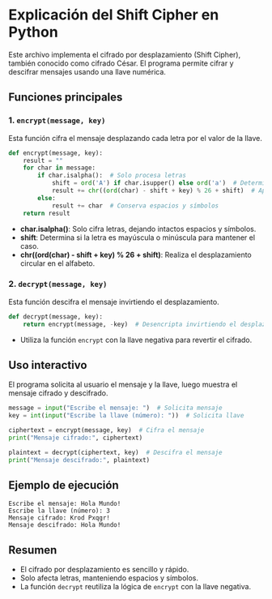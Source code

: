 # Explicación del Shift Cipher en Python

Este archivo implementa el cifrado por desplazamiento (Shift Cipher), también conocido como cifrado César. El programa permite cifrar y descifrar mensajes usando una llave numérica.

## Funciones principales

### 1. `encrypt(message, key)`

Esta función cifra el mensaje desplazando cada letra por el valor de la llave.

```python
def encrypt(message, key):
    result = ""
    for char in message:
        if char.isalpha():  # Solo procesa letras
            shift = ord('A') if char.isupper() else ord('a')  # Determina base según mayúscula/minúscula
            result += chr((ord(char) - shift + key) % 26 + shift)  # Aplica el desplazamiento
        else:
            result += char  # Conserva espacios y símbolos
    return result
```

- **char.isalpha()**: Solo cifra letras, dejando intactos espacios y símbolos.
- **shift**: Determina si la letra es mayúscula o minúscula para mantener el caso.
- **chr((ord(char) - shift + key) % 26 + shift)**: Realiza el desplazamiento circular en el alfabeto.

### 2. `decrypt(message, key)`

Esta función descifra el mensaje invirtiendo el desplazamiento.

```python
def decrypt(message, key):
    return encrypt(message, -key)  # Desencripta invirtiendo el desplazamiento
```

- Utiliza la función `encrypt` con la llave negativa para revertir el cifrado.

## Uso interactivo

El programa solicita al usuario el mensaje y la llave, luego muestra el mensaje cifrado y descifrado.

```python
message = input("Escribe el mensaje: ")  # Solicita mensaje
key = int(input("Escribe la llave (número): "))  # Solicita llave

ciphertext = encrypt(message, key)  # Cifra el mensaje
print("Mensaje cifrado:", ciphertext)

plaintext = decrypt(ciphertext, key)  # Descifra el mensaje
print("Mensaje descifrado:", plaintext)
```

## Ejemplo de ejecución

```
Escribe el mensaje: Hola Mundo!
Escribe la llave (número): 3
Mensaje cifrado: Krod Pxqgr!
Mensaje descifrado: Hola Mundo!
```

## Resumen

- El cifrado por desplazamiento es sencillo y rápido.
- Solo afecta letras, manteniendo espacios y símbolos.
- La función `decrypt` reutiliza la lógica de `encrypt` con la llave negativa.
